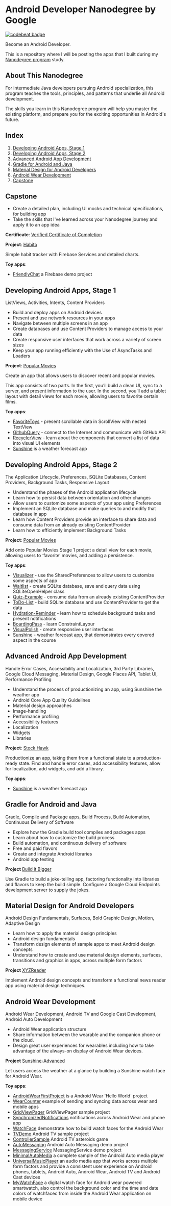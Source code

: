 # Android Developer Nanodegree by Google
[![codebeat badge](https://codebeat.co/badges/013be486-8ca2-48da-a3ae-da79a350eda1)](https://codebeat.co/projects/github-com-vanyaland-android-developer-by-google-master)

Become an Android Developer.

This is a repository where I will be posting the apps that I built during my [Nanodegree program](https://www.udacity.com/course/android-developer-nanodegree-by-google--nd801) study.

## About This Nanodegree

For intermediate Java developers pursuing Android specialization, this program teaches the tools, principles, and patterns that underlie all Android development.

The skills you learn in this Nanodegree program will help you master the existing platform, and prepare you for the exciting opportunities in Android's future.

## Index

1. [Developing Android Apps, Stage 1](#developing-android-apps-stage-1)
2. [Developing Android Apps, Stage 2](#developing-android-apps-stage-2)
3. [Advanced Android App Development](#advanced-android-app-development)
4. [Gradle for Android and Java](#gradle-for-android-and-java)
5. [Material Design for Android Developers](#material-design-for-android-developers)
6. [Android Wear Development](#android-wear-development)
7. [Capstone](#capstone)


## Capstone

- Create a detailed plan, including UI mocks and technical specifications, for building app
- Take the skills that I've learned across your Nanodegree journey and apply it to an app idea

**Certificate**: [Verified Certificate of Completion](https://www.dropbox.com/s/wdh752fdlaoy2y2/android-developer-nd-grad-cert.pdf?dl=0)

**Project**: [Habito](https://github.com/vanyaland/Habito)

Simple habit tracker with Firebase Services and detailed charts.

**Toy apps**:

- [FriendlyChat](../master/FriendlyChat) a Firebase demo project


## Developing Android Apps, Stage 1
ListViews, Activities, Intents, Content Providers

- Build and deploy apps on Android devices
- Present and use network resources in your apps
- Navigate between multiple screens in an app
- Create databases and use Content Providers to manage access to your data
- Create responsive user interfaces that work across a variety of screen sizes
- Keep your app running efficiently with the Use of AsyncTasks and Loaders

**Project**: [Popular Movies](https://github.com/vanyaland/Popular-Movies)

Create an app that allows users to discover recent and popular movies.

This app consists of two parts. In the first, you’ll build a clean UI, sync to a server, and present information to the user. In the second, you’ll add a tablet layout with detail views for each movie, allowing users to favorite certain films.

**Toy apps**:

- [FavoriteToys](../master/FavoriteToys) - present scrollable data in ScrollView with nested TextView
- [GithubQuery](../master/GithubQuery) - connect to the Internet and communicate with GitHub API
- [RecyclerView](../master/RecyclerView) - learn about the components that convert a list of data into visual UI elements
- [Sunshine](../master/Sunshine) is a weather forecast app

## Developing Android Apps, Stage 2
The Application Lifecycle, Preferences, SQLite Databases, Content Providers,
Background Tasks, Responsive Layout

- Understand the phases of the Android application lifecycle
- Learn how to persist data between orientation and other changes
- Allow users to customize some aspects of your app using Preferences
- Implement an SQLite database and make queries to and modify that database in app
- Learn how Content Providers provide an interface to share data and consume data from an already existing ContentProvider
- Learn how to efficiently implement Background Tasks

**Project**: [Popular Movies](https://github.com/vanyaland/Popular-Movies)

Add onto Popular Movies Stage 1 project a detail view for each movie, allowing users to ‘favorite’ movies, and adding a persistence.

**Toy apps**:

- [Visualizer](../master/Visualizer) - use the SharedPreferences to allow users to customize some aspects of app
- [Waitlist](../master/Waitlist) - create SQLite database, save and query data using SQLiteOpenHelper class
- [Quiz-Example](../master/Quiz-Example) - consume data from an already existing ContentProvider
- [ToDo-List](../master/ToDo-List) - build SQLite database and use ContentProvider to get the data
- [Hydration-Reminder](../master/Hydration-Reminder) - learn how to schedule background tasks and present notifications
- [BoardingPass](../master/BoardingPass) - learn ConstraintLayour
- [VisualPolish](../master/VisualPolish) - create responsive user interfaces 
- [Sunshine](../master/Sunshine) - weather forecast app, that demonstrates every covered aspect in the course

## Advanced Android App Development
Handle Error Cases, Accessibility and Localization, 3rd Party Libraries, Google Cloud Messaging, Material Design, Google Places API, Tablet UI, Performance Profiling

- Understand the process of productionizing an app, using Sunshine the weather app
- Android Core App Quality Guidelines
- Material design approaches
- Image-handling
- Performance profiling
- Accessibility features
- Localization
- Widgets
- Libraries

**Project**: [Stock Hawk](https://github.com/vanyaland/StockHawk)

Productionize an app, taking them from a functional state to a production-ready state. Find and handle error cases, add accessibility features, allow for localization, add widgets, and add a library.

**Toy apps**:

- [Sunshine](../master/Sunshine) is a weather forecast app

## Gradle for Android and Java
Gradle, Compile and Package apps, Build Process, Build Automation, Continuous Delivery of Software

- Explore how the Gradle build tool compiles and packages apps
- Learn about how to customize the build process
- Build automation, and continuous delivery of software
- Free and paid flavors
- Create and integrate Android libraries
- Android app testing

**Project** [Build it Bigger](../master/Build-it-Bigger)

Use Gradle to build a joke-telling app, factoring functionality into libraries and flavors to keep the build simple.
Configure a Google Cloud Endpoints development server to supply the jokes.

## Material Design for Android Developers
Android Design Fundamentals, Surfaces, Bold Graphic Design, Motion, Adaptive Design

- Learn how to apply the material design principles
- Android design fundamentals
- Transform design elements of sample apps to meet Android design concepts
- Understand how to create and use material design elements, surfaces, transitions and graphics in apps, across multiple form factors

**Project** [XYZReader](https://github.com/vanyaland/XYZReader)

Implement Android design concepts and transform a functional news reader app using material design techniques.

## Android Wear Development
Android Wear Development, Android TV and Google Cast Development, Android Auto Development

- Android Wear application structure
- Share information between the wearable and the companion phone or the cloud.
- Design great user experiences for wearables including how to take advantage of the always-on display of Android Wear devices.

**Project** [Sunshine-Advanced](../master/Sunshine-Advanced)

Let users access the weather at a glance by building a Sunshine watch face for Android Wear.


**Toy apps**:

- [AndroidWearFirstProject](../master/AndroidWearFirstProject) is a Android Wear 'Hello World' project
- [WearCounter](../master/WearCounter) example of sending and syncing data across wear and mobile apps
- [GridViewPager](../master/GridViewPager) GridViewPager sample project
- [SynchronizedNotifications](../master/SynchronizedNotifications) notifications across Android Wear and phone app
- [WatchFace](../master/WatchFace) demonstrate how to build watch faces for the Android Wear
- [TVDemo](../master/TVDemo) Android TV sample project
- [ControllerSample](../master/ControllerSample) Android TV asteroids game
- [AutoMessaging](../master/AutoMessaging) Android Auto Messaging demo project
- [MessagingService](../master/MessagingService) MessagingService demo project
- [MinimalAutoMedia](../master/MinimalAutoMedia) a complete sample of the Android Auto media player
- [UniversalMusicPlayer](../master/UniversalMusicPlayer) an audio media app that works across multiple form factors and provide a consistent user experience on Android phones, tablets, Android Auto, Android Wear, Android TV and Android Cast devices
- [MyWatchFace](../master/MyWatchFace) a digital watch face for Android wear powered smartwatch, also control the background color and the time and date colors of watchfacec from inside the Android Wear application on mobile device

